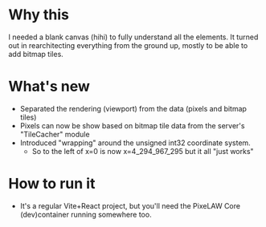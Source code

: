 # Why this
I needed a blank canvas (hihi) to fully understand all the elements.
It turned out in rearchitecting everything from the ground up, mostly to be able to add bitmap tiles.

# What's new
- Separated the rendering (viewport) from the data (pixels and bitmap tiles)
- Pixels can now be show based on bitmap tile data from the server's "TileCacher" module
- Introduced "wrapping" around the unsigned int32 coordinate system. 
  - So to the left of x=0 is now x=4_294_967_295 but it all "just works"

# How to run it
- It's a regular Vite+React project, but you'll need the PixeLAW Core (dev)container running somewhere too.

